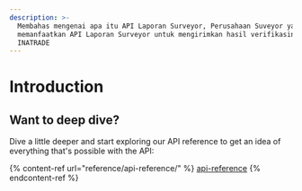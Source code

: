```yaml
---
description: >-
  Membahas mengenai apa itu API Laporan Surveyor, Perusahaan Suveyor yang dapat
  memanfaatkan API Laporan Surveyor untuk mengirimkan hasil verifikasinya ke
  INATRADE
---
```


# Introduction

## Want to deep dive?

Dive a little deeper and start exploring our API reference to get an idea of everything that's possible with the API:

{% content-ref url="reference/api-reference/" %}
[api-reference](reference/api-reference/)
{% endcontent-ref %}
